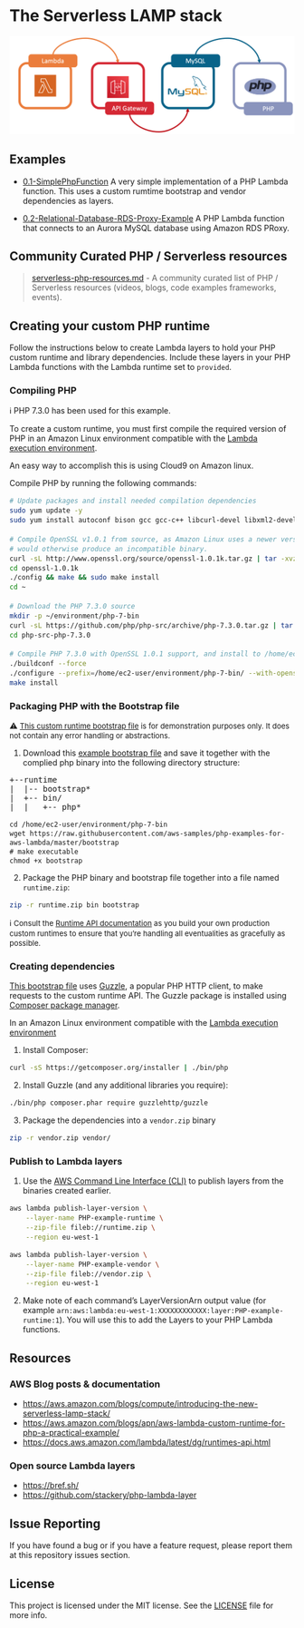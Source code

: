 # The Serverless LAMP stack 

![The Serverless LAMP stack](repository-resources/serverless-lamp-stack.png "The Serverless LAMP stack")

## Examples ##
- [0.1-SimplePhpFunction](https://github.com/bls20AWS/serverelss-php/tree/master/0.1-SimplePhpFunction) A very simple implementation of a PHP Lambda function. This uses a custom rumtime bootstrap and vendor dependencies as layers.

- [0.2-Relational-Database-RDS-Proxy-Example](https://github.com/bls20AWS/serverelss-php/tree/master/0.2-Relational-Database-RDS-Proxy-Example) A PHP Lambda function that connects to an Aurora MySQL database using Amazon RDS PRoxy.


## Community Curated PHP / Serverless resources ##

> [serverless-php-resources.md](/serverless-php-resources.md) - A community curated list of PHP / Serverless resources (videos, blogs, code examples frameworks, events). 


## Creating your custom PHP runtime ##
Follow the instructions below to create Lambda layers to hold your PHP custom runtime and library dependencies. Include these layers in your PHP Lambda functions with the Lambda runtime set to `provided`.

### Compiling PHP ###
:information_source: PHP 7.3.0 has been used for this example.

To create a custom runtime, you must first compile the required version of PHP in an Amazon Linux environment compatible with the [Lambda execution environment](https://docs.aws.amazon.com/lambda/latest/dg/current-supported-versions.html).

An easy way to accomplish this is using Cloud9 on Amazon linux.

Compile PHP by running the following commands:

```bash
# Update packages and install needed compilation dependencies
sudo yum update -y
sudo yum install autoconf bison gcc gcc-c++ libcurl-devel libxml2-devel -y

# Compile OpenSSL v1.0.1 from source, as Amazon Linux uses a newer version than the Lambda Execution Environment, which
# would otherwise produce an incompatible binary.
curl -sL http://www.openssl.org/source/openssl-1.0.1k.tar.gz | tar -xvz
cd openssl-1.0.1k
./config && make && sudo make install
cd ~

# Download the PHP 7.3.0 source
mkdir -p ~/environment/php-7-bin
curl -sL https://github.com/php/php-src/archive/php-7.3.0.tar.gz | tar -xvz
cd php-src-php-7.3.0

# Compile PHP 7.3.0 with OpenSSL 1.0.1 support, and install to /home/ec2-user/php-7-bin
./buildconf --force
./configure --prefix=/home/ec2-user/environment/php-7-bin/ --with-openssl=/usr/local/ssl --with-curl --with-zlib
make install
```

### Packaging PHP with the Bootstrap file ###

:warning: <font size="2">[This custom runtime bootstrap file](/bootstrap) is for demonstration purposes only. It does not contain any error handling or abstractions.</font>

1. Download this [example bootstrap file](/bootstrap) and save it together with the complied php binary into the following directory structure:
<pre>
+--runtime
|  |-- bootstrap*
|  +-- bin/
|  |   +-- php*
</pre>

```
cd /home/ec2-user/environment/php-7-bin
wget https://raw.githubusercontent.com/aws-samples/php-examples-for-aws-lambda/master/bootstrap
# make executable
chmod +x bootstrap
```

2. Package the PHP binary and bootstrap file together into a file named `runtime.zip`:

```bash
zip -r runtime.zip bin bootstrap
```

:information_source: <font size="2">Consult the [Runtime API documentation](https://docs.aws.amazon.com/lambda/latest/dg/runtimes-api.html) as you build your own production custom runtimes to ensure that you’re handling all eventualities as gracefully as possible.</font>

### Creating dependencies ###

[This bootstrap file](/bootstrap) uses [Guzzle](https://github.com/guzzle/guzzle), a popular PHP HTTP client, to make requests to the custom runtime API.  The Guzzle package is installed using [Composer package manager](https://getcomposer.org/).

In an Amazon Linux environment compatible with the [Lambda execution environment](https://docs.aws.amazon.com/lambda/latest/dg/current-supported-versions.html)

1. Install Composer:
```bash
curl -sS https://getcomposer.org/installer | ./bin/php
```
2.  Install Guzzle (and any additional libraries you require):
```bash
./bin/php composer.phar require guzzlehttp/guzzle
```
3. Package the dependencies into a `vendor.zip` binary
```bash
zip -r vendor.zip vendor/
```

### Publish to Lambda layers ###
1.	Use the [AWS Command Line Interface (CLI)](https://aws.amazon.com/cli/) to publish layers from the binaries created earlier. 

```bash
aws lambda publish-layer-version \
    --layer-name PHP-example-runtime \
    --zip-file fileb://runtime.zip \
    --region eu-west-1
```

```bash
aws lambda publish-layer-version \
    --layer-name PHP-example-vendor \
    --zip-file fileb://vendor.zip \
    --region eu-west-1
```
2.	Make note of each command’s LayerVersionArn output value (for example `arn:aws:lambda:eu-west-1:XXXXXXXXXXXX:layer:PHP-example-runtime:1`). You will use this to add the Layers to your PHP Lambda functions.



## Resources
### AWS Blog posts & documentation
* https://aws.amazon.com/blogs/compute/introducing-the-new-serverless-lamp-stack/
* https://aws.amazon.com/blogs/apn/aws-lambda-custom-runtime-for-php-a-practical-example/
* https://docs.aws.amazon.com/lambda/latest/dg/runtimes-api.html

### Open source Lambda layers
* https://bref.sh/
* https://github.com/stackery/php-lambda-layer


## Issue Reporting

If you have found a bug or if you have a feature request, please report them at this repository issues section.

## License

This project is licensed under the MIT license. See the [LICENSE](../LICENSE) file for more info.
